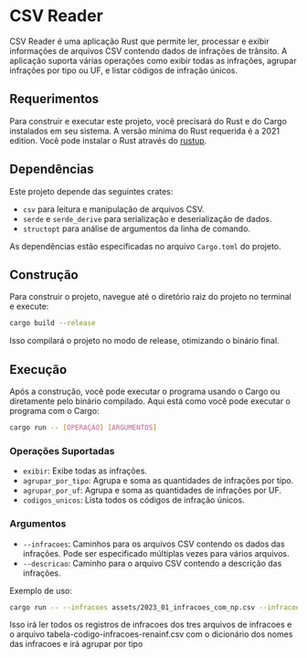 # CSV Reader

CSV Reader é uma aplicação Rust que permite ler, processar e exibir informações de arquivos CSV contendo dados de infrações de trânsito. A aplicação suporta várias operações como exibir todas as infrações, agrupar infrações por tipo ou UF, e listar códigos de infração únicos.

## Requerimentos

Para construir e executar este projeto, você precisará do Rust e do Cargo instalados em seu sistema. A versão mínima do Rust requerida é a 2021 edition. Você pode instalar o Rust através do [rustup](https://rustup.rs/).

## Dependências

Este projeto depende das seguintes crates:

- `csv` para leitura e manipulação de arquivos CSV.
- `serde` e `serde_derive` para serialização e deserialização de dados.
- `structopt` para análise de argumentos da linha de comando.

As dependências estão especificadas no arquivo `Cargo.toml` do projeto.

## Construção

Para construir o projeto, navegue até o diretório raiz do projeto no terminal e execute:

```bash
cargo build --release
```

Isso compilará o projeto no modo de release, otimizando o binário final.

## Execução

Após a construção, você pode executar o programa usando o Cargo ou diretamente pelo binário compilado. Aqui está como você pode executar o programa com o Cargo:

```bash
cargo run -- [OPERAÇÃO] [ARGUMENTOS]
```

### Operações Suportadas

- `exibir`: Exibe todas as infrações.
- `agrupar_por_tipo`: Agrupa e soma as quantidades de infrações por tipo.
- `agrupar_por_uf`: Agrupa e soma as quantidades de infrações por UF.
- `codigos_unicos`: Lista todos os códigos de infração únicos.

### Argumentos

- `--infracoes`: Caminhos para os arquivos CSV contendo os dados das infrações. Pode ser especificado múltiplas vezes para vários arquivos.
- `--descricao`: Caminho para o arquivo CSV contendo a descrição das infrações.

Exemplo de uso:


```bash
cargo run -- --infracoes assets/2023_01_infracoes_com_np.csv --infracoes assets/2023_02_infracoes_com_np.csv --infracoes assets/2023_03_infracoes_com_np.csv --descricao assets/tabela-codigo-infracoes-renainf.csv --operacao agrupar_por_tipo
```

Isso irá ler todos os registros de infracoes dos tres arquivos de infracoes e o arquivo tabela-codigo-infracoes-renainf.csv com o dicionário dos nomes das infracoes e irá agrupar por tipo




